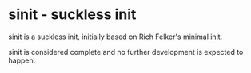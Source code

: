 sinit - suckless init
=====================

[sinit](http://git.suckless.org/sinit/) is a suckless init, initially based on
Rich Felker's minimal [init](https://gist.github.com/rofl0r/6168719).

sinit is considered complete and no further development is expected to happen.
